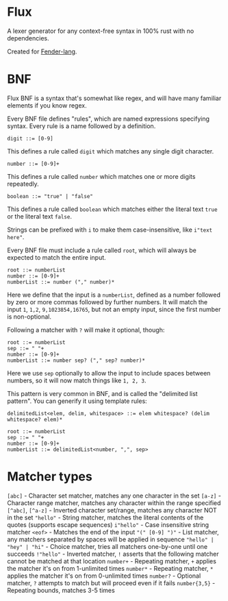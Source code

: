# Flux

A lexer generator for any context-free syntax in 100% rust with no dependencies.

Created for [Fender-lang](https://github.com/FenderLang/).

# BNF

Flux BNF is a syntax that's somewhat like regex, and will have many familiar elements if you know regex.

Every BNF file defines "rules", which are named expressions specifying syntax. Every rule is a name followed by a definition.

```
digit ::= [0-9]
```

This defines a rule called `digit` which matches any single digit character.

```
number ::= [0-9]+
```

This defines a rule called `number` which matches one or more digits repeatedly.

```
boolean ::= "true" | "false"
```

This defines a rule called `boolean` which matches either the literal text `true` or the literal text `false`.

Strings can be prefixed with `i` to make them case-insensitive, like `i"text here"`.

Every BNF file must include a rule called `root`, which will always be expected to match the entire input.

```
root ::= numberList
number ::= [0-9]+
numberList ::= number ("," number)*
```

Here we define that the input is a `numberList`, defined as a number followed by zero or more commas followed by further numbers.
It will match the input `1`, `1,2`, `9,1023854,16765`, but not an empty input, since the first number is non-optional.

Following a matcher with `?` will make it optional, though:

```
root ::= numberList
sep ::= " "+
number ::= [0-9]+
numberList ::= number sep? ("," sep? number)*
```

Here we use `sep` optionally to allow the input to include spaces between numbers, so it will now match things like `1, 2, 3`.

This pattern is very common in BNF, and is called the "delimited list pattern". You can generify it using template rules:

```
delimitedList<elem, delim, whitespace> ::= elem whitespace? (delim whitespace? elem)*

root ::= numberList
sep ::= " "+
number ::= [0-9]+
numberList ::= delimitedList<number, ",", sep>
```

# Matcher types
`[abc]` - Character set matcher, matches any one character in the set
`[a-z]` - Character range matcher, matches any character within the range specified
`[^abc]`, `[^a-z]` - Inverted character set/range, matches any character NOT in the set
`"hello"` - String matcher, matches the literal contents of the quotes (supports escape sequences)
`i"hello"` - Case insensitive string matcher
`<eof>` - Matches the end of the input
`"(" [0-9] ")"` - List matcher, any matchers separated by spaces will be applied in sequence
`"hello" | "hey" | "hi"` - Choice matcher, tries all matchers one-by-one until one succeeds
`!"hello"` - Inverted matcher, `!` asserts that the following matcher cannot be matched at that location
`number+` - Repeating matcher, `+` applies the matcher it's on from 1-unlimited times
`number*` - Repeating matcher, `*` applies the matcher it's on from 0-unlimited times
`number?` - Optional matcher, `?` attempts to match but will proceed even if it fails
`number{3,5}` - Repeating bounds, matches 3-5 times
